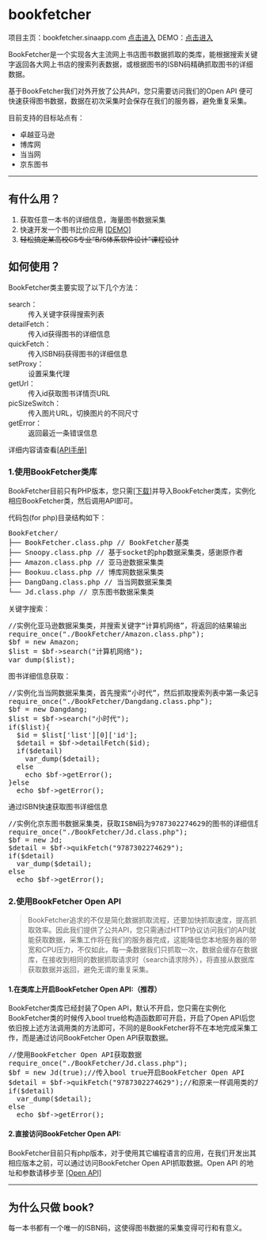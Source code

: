 bookfetcher
===========
项目主页：bookfetcher.sinaapp.com <a href="http://bookfetcher.sinaapp.com">点击进入</a>
DEMO：<a href="http://bookfetcher.sinaapp.com/Demo/index">点击进入</a>
<p>BookFetcher是一个实现各大主流网上书店图书数据抓取的类库，能根据搜索关键字返回各大网上书店的搜索列表数据，或根据图书的ISBN码精确抓取图书的详细数据。</p>
<p>基于BookFetcher我们对外开放了公共API，您只需要访问我们的Open API 便可快速获得图书数据，数据在初次采集时会保存在我们的服务器，避免重复采集。</p>
<p>目前支持的目标站点有：</p>
<ul>
  <li>卓越亚马逊</li>
  <li>博库网</li>
  <li>当当网</li>
  <li>京东图书</li>
</ul>
<hr>
<h2 >有什么用？</h2>
<ol>
  <li>获取任意一本书的详细信息，海量图书数据采集</li>
  <li>快速开发一个图书比价应用 <a href="http://bookfetcher.sinaapp.com/Demo/index">[DEMO]</a></li>
  <li><del>轻松搞定某高校CS专业“B/S体系软件设计”课程设计</del></li>
</ol>
 <h2 >如何使用？</h2>
             <p>BookFetcher类主要实现了以下几个方法：</p>
            <dl class="dl-horizontal">
              <dt>search：</dt>
              <dd>传入关键字获得搜索列表</dd>
              <dt>detailFetch：</dt>
              <dd>传入id获得图书的详细信息</dd>
              <dt>quickFetch：</dt>
              <dd>传入ISBN码获得图书的详细信息</dd>
              <dt>setProxy：</dt>
              <dd>设置采集代理</dd>
              <dt>getUrl：</dt>
              <dd>传入id获取图书详情页URL</dd>
              <dt>picSizeSwitch：</dt>
              <dd>传入图片URL，切换图片的不同尺寸</dd>
              <dt>getError：</dt>
              <dd>返回最近一条错误信息</dd>
            </dl>
            <p>详细内容请查看<a href="http://bookfetcher.sinaapp.com/Index/document">[API手册]</a></p>
            <h3>1.使用BookFetcher类库</h3>
            <p>
              BookFetcher目前只有PHP版本，您只需<a href="http://bookfetcher.sinaapp.com/Index/download">[下载]</a>并导入BookFetcher类库，实例化相应BookFetcher类，然后调用API即可。
            </p>
            <p>代码包(for php)目录结构如下：</p>
<pre class="prettyprint">BookFetcher/
├── BookFetcher.class.php // BookFetcher基类
├── Snoopy.class.php // 基于socket的php数据采集类，感谢原作者
├── Amazon.class.php // 亚马逊数据采集类
├── Bookuu.class.php // 博库网数据采集类
├── DangDang.class.php // 当当网数据采集类
└── Jd.class.php // 京东图书数据采集类</pre>
           <p>关键字搜索：</p>
           <pre class="prettyprint linenums">//实例化亚马逊数据采集类，并搜索关键字“计算机网络”，将返回的结果输出
require_once("./BookFetcher/Amazon.class.php");
$bf = new Amazon;
$list = $bf->search("计算机网络");
var_dump($list);</pre>
           <p>图书详细信息获取：</p>
           <pre class="prettyprint linenums">//实例化当当网数据采集类，首先搜索“小时代”，然后抓取搜索列表中第一条记录的详细信息
require_once("./BookFetcher/Dangdang.class.php");
$bf = new Dangdang;
$list = $bf->search("小时代");
if($list){
  $id = $list['list'][0]['id'];
  $detail = $bf->detailFetch($id);
  if($detail)
    var_dump($detail);
  else
    echo $bf->getError();
}else
  echo $bf->getError();</pre>
  <p>通过ISBN快速获取图书详细信息</p>
           <pre class="prettyprint linenums">//实例化京东图书数据采集类，获取ISBN码为9787302274629的图书的详细信息
require_once("./BookFetcher/Jd.class.php");
$bf = new Jd;
$detail = $bf->quikFetch("9787302274629");
if($detail)
  var_dump($detail);
else
  echo $bf->getError();</pre>
  <h3>2.使用BookFetcher Open API</h3>
            <p>
              <blockquote>BookFetcher追求的不仅是简化数据抓取流程，还要加快抓取速度，提高抓取效率。因此我们提供了公共API，您只需通过HTTP协议访问我们的API就能获取数据，采集工作将在我们的服务器完成，这能降低您本地服务器的带宽和CPU压力，不仅如此，每一条数据我们只抓取一次，数据会缓存在数据库，在接收到相同的数据抓取请求时（search请求除外），将直接从数据库获取数据并返回，避免无谓的重复采集。</blockquote>
            </p>
            <h4>1.在类库上开启BookFetcher Open API:（推荐）</h4>
            <p>BookFetcher类库已经封装了Open API，默认不开启，您只需在实例化BookFetcher类的时候传入bool true给构造函数即可开启，开启了Open API后您依旧按上述方法调用类的方法即可，不同的是BookFetcher将不在本地完成采集工作，而是通过访问BookFetcher Open API获取数据。</p>
           <pre class="prettyprint linenums">//使用BookFetcher Open API获取数据
require_once("./BookFetcher/Jd.class.php");
$bf = new Jd(true);//传入bool true开启BookFetcher Open API
$detail = $bf->quikFetch("9787302274629");//和原来一样调用类的方法即可
if($detail)
  var_dump($detail);
else
  echo $bf->getError();</pre>
          <h4>2.直接访问BookFetcher Open API:</h4>
          <p>BookFetcher目前只有php版本，对于使用其它编程语言的应用，在我们开发出其相应版本之前，可以通过访问BookFetcher Open API抓取数据。Open API 的地址和参数请移步至 <a href="http://bookfetcher.sinaapp.com/Api">[Open API]</a></p>
          <hr>
          <h2 >为什么只做 book?</h2>
            <p>每一本书都有一个唯一的ISBN码，这使得图书数据的采集变得可行和有意义。</p>
          </div>